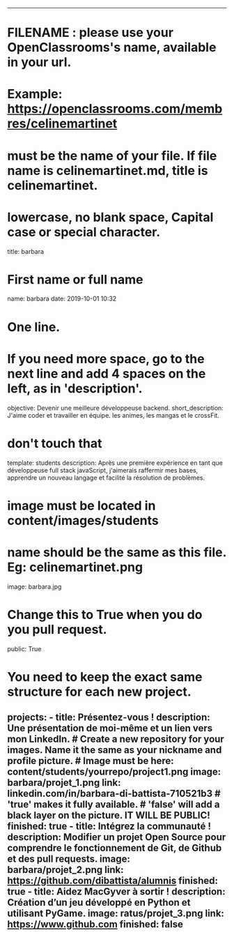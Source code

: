 ---

# FILENAME : please use your OpenClassrooms's name, available in your url.
# Example: https://openclassrooms.com/membres/celinemartinet
# must be the name of your file. If file name is celinemartinet.md, title is celinemartinet.
# lowercase, no blank space, Capital case or special character.
title: barbara

# First name or full name
name: barbara
date: 2019-10-01 10:32

# One line.
# If you need more space, go to the next line and add 4 spaces on the left, as in 'description'.
objective: Devenir une meilleure développeuse backend.
short_description: J'aime coder et travailler en équipe. les animes, les mangas et le crossFit.

# don't touch that
template: students
description:
    Après une première expérience en tant que développeuse full stack javaScript, j'aimerais raffermir mes bases, apprendre un nouveau langage et facilité la résolution de problèmes.


# image must be located in content/images/students
# name should be the same as this file. Eg: celinemartinet.png
image: barbara.jpg

# Change this to True when you do you pull request.
public: True

# You need to keep the exact same structure for each new project.
projects:
    - title: Présentez-vous !
    description: Une présentation de moi-même et un lien vers mon LinkedIn.
    # Create a new repository for your images. Name it the same as your nickname and profile picture.
    # Image must be here: content/students/yourrepo/project1.png
    image: barbara/projet_1.png
    link: linkedin.com/in/barbara-di-battista-710521b3
    # 'true' makes it fully available.
    # 'false' will add a black layer on the picture. IT WILL BE PUBLIC!
    finished: true
    - title: Intégrez la communauté !
    description: Modifier un projet Open Source pour comprendre le fonctionnement de Git, de Github et des pull requests.
    image: barbara/projet_2.png
    link: https://github.com/dibattista/alumnis
    finished: true
    - title: Aidez MacGyver à sortir !
    description: Création d’un jeu développé en Python et utilisant PyGame.
    image: ratus/projet_3.png
    link: https://www.github.com
    finished: false
---